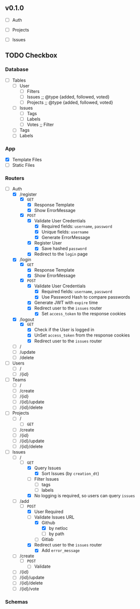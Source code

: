 v0.1.0
------
- [ ] Auth
- [ ] Projects
- [ ] Issues


## TODO Checkbox
### Database
- [ ] Tables
    - [ ] User
        - [ ] Filters
        - [ ] Issues    ;; @type {added, followed, voted}
        - [ ] Projects  ;; @type {added, followed, voted}
    - [ ] Issues
        - [ ] Tags
        - [ ] Labels
        - [ ] Votes     ;; Filter
    - [ ] Tags
    - [ ] Labels

### App
- [x] Template Files
- [ ] Static Files

### Routers
- [ ] Auth
    - [x] /register
        - [x] `GET`
            - [x] Response Template
            - [x] Show ErrorMessage
        - [x] `POST`
            - [x] Validate User Credentials
                - [x] Required fields: `username`, `password`
                - [x] Unique fields: `username`
                - [x] Generate ErrorMessage
            - [x] Register User
                - [x] Save hashed `password`
            - [x] Redirect to the `login` page
    - [x] /login
        - [x] `GET`
            - [x] Response Template
            - [x] Show ErrorMessage
        - [x] `POST`
            - [x] Validate User Credentials
                - [x] Required fields: `username`, `password`
                - [x] Use Password Hash to compare passwords
            - [x] Generate JWT with `expire` time
            - [x] Redirect user to the `issues` router
                - [x] Set `access_token` to the response cookies
    - [x] /logout
        - [x] `GET`
            - [x] Check if the User is logged in
            - [x] UnSet `access_token` from the response cookies
            - [x] Redirect user to the `issues` router
    - [ ] /
    - [ ] /update
    - [ ] /delete
- [ ] Users
    - [ ] /
    - [ ] /{id}
- [ ] Teams
    - [ ] /
    - [ ] /create
    - [ ] /{id}
    - [ ] /{id}/update
    - [ ] /{id}/delete
- [ ] Projects
    - [ ] /
        - [ ] `GET`
    - [ ] /create
    - [ ] /{id}
    - [ ] /{id}/update
    - [ ] /{id}/delete
- [ ] Issues
    - [ ] /
        - [ ] `GET`
            - [x] Query Issues
                - [x] Sort Issues (by `creation_dt`)
            - [ ] Filter Issues
                - [ ] tags
                - [ ] labels
            - [x] No logging is required, so users can query `issues`
    - [ ] /add
        - [ ] `POST`
            - [x] User Required
            - [ ] Validate Issues URL
                - [x] Github
                    - [x] by netloc
                    - [ ] by path
                - [ ] Gitlab
            - [x] Redirect user to the `issues` router
                - [x] Add `error_message`
    - [ ] /create
        - [ ] `POST`
            - [ ] Validate
    - [ ] /{id}
    - [ ] /{id}/update
    - [ ] /{id}/delete
    - [ ] /{id}/vote

### Schemas